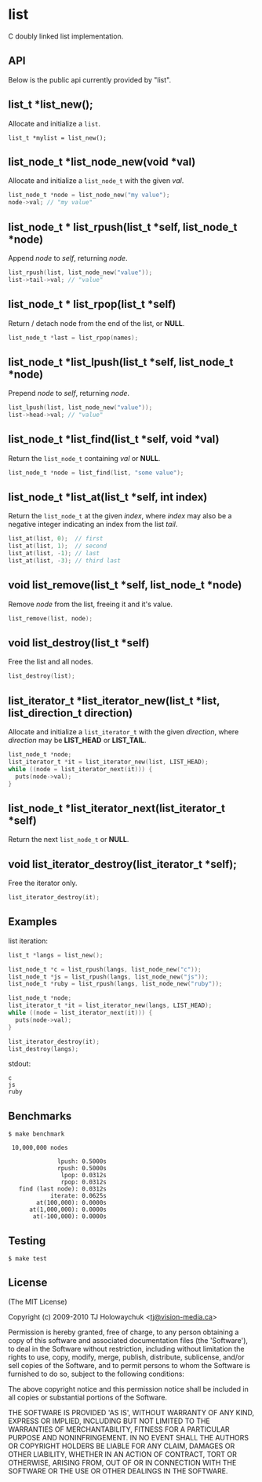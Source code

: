 
# list

 C doubly linked list implementation.

## API

 Below is the public api currently provided by "list".

## list_t *list_new();

 Allocate and initialize a `list`.
 
    list_t *mylist = list_new();

## list_node_t \*list_node_new(void *val)

 Allocate and initialize a `list_node_t` with the given _val_.

```c
list_node_t *node = list_node_new("my value");
node->val; // "my value"
```

## list_node_t \* list_rpush(list_t \*self, list_node_t *node)

 Append _node_ to _self_, returning _node_.
 
```c
list_rpush(list, list_node_new("value"));
list->tail->val; // "value"
```

## list_node_t \* list_rpop(list_t \*self)

  Return / detach node from the end of the list, or __NULL__.

```c
list_node_t *last = list_rpop(names);
```

##  list_node_t \*list_lpush(list_t \*self, list_node_t *node)

 Prepend _node_ to _self_, returning _node_.

```c
list_lpush(list, list_node_new("value"));
list->head->val; // "value"
```

## list_node_t \*list_find(list_t \*self, void *val)

 Return the `list_node_t` containing _val_ or __NULL__.

```c
list_node_t *node = list_find(list, "some value");
```

## list_node_t \*list_at(list_t *self, int index)

 Return the `list_node_t` at the given _index_, where _index_
 may also be a negative integer indicating an index from the
 list _tail_.

```c
list_at(list, 0);  // first
list_at(list, 1);  // second
list_at(list, -1); // last
list_at(list, -3); // third last
```

## void list_remove(list_t \*self, list_node_t *node)

  Remove _node_ from the list, freeing it and it's value.

```c
list_remove(list, node);
```

## void list_destroy(list_t *self)

  Free the list and all nodes.

```c
list_destroy(list);
```

## list_iterator_t \*list_iterator_new(list_t *list, list_direction_t direction)

  Allocate and initialize a `list_iterator_t` with the given _direction_,
  where _direction_ may be __LIST_HEAD__ or __LIST_TAIL__.

```c
list_node_t *node;
list_iterator_t *it = list_iterator_new(list, LIST_HEAD);
while ((node = list_iterator_next(it))) {
  puts(node->val);
}
```  

## list_node_t \*list_iterator_next(list_iterator_t *self)

  Return the next `list_node_t` or __NULL__.

## void list_iterator_destroy(list_iterator_t *self);

  Free the iterator only.

```c
list_iterator_destroy(it);
```

## Examples

list iteration:

```c
list_t *langs = list_new();

list_node_t *c = list_rpush(langs, list_node_new("c"));
list_node_t *js = list_rpush(langs, list_node_new("js"));
list_node_t *ruby = list_rpush(langs, list_node_new("ruby"));

list_node_t *node;
list_iterator_t *it = list_iterator_new(langs, LIST_HEAD);
while ((node = list_iterator_next(it))) {
  puts(node->val);
}

list_iterator_destroy(it);
list_destroy(langs);
```

stdout:

    c
    js
    ruby

## Benchmarks

    $ make benchmark
    
     10,000,000 nodes
    
                  lpush: 0.5000s
                  rpush: 0.5000s
                   lpop: 0.0312s
                   rpop: 0.0312s
       find (last node): 0.0312s
                iterate: 0.0625s
            at(100,000): 0.0000s
          at(1,000,000): 0.0000s
           at(-100,000): 0.0000s



## Testing

    $ make test

## License 

(The MIT License)

Copyright (c) 2009-2010 TJ Holowaychuk &lt;tj@vision-media.ca&gt;

Permission is hereby granted, free of charge, to any person obtaining
a copy of this software and associated documentation files (the
'Software'), to deal in the Software without restriction, including
without limitation the rights to use, copy, modify, merge, publish,
distribute, sublicense, and/or sell copies of the Software, and to
permit persons to whom the Software is furnished to do so, subject to
the following conditions:

The above copyright notice and this permission notice shall be
included in all copies or substantial portions of the Software.

THE SOFTWARE IS PROVIDED 'AS IS', WITHOUT WARRANTY OF ANY KIND,
EXPRESS OR IMPLIED, INCLUDING BUT NOT LIMITED TO THE WARRANTIES OF
MERCHANTABILITY, FITNESS FOR A PARTICULAR PURPOSE AND NONINFRINGEMENT.
IN NO EVENT SHALL THE AUTHORS OR COPYRIGHT HOLDERS BE LIABLE FOR ANY
CLAIM, DAMAGES OR OTHER LIABILITY, WHETHER IN AN ACTION OF CONTRACT,
TORT OR OTHERWISE, ARISING FROM, OUT OF OR IN CONNECTION WITH THE
SOFTWARE OR THE USE OR OTHER DEALINGS IN THE SOFTWARE.
